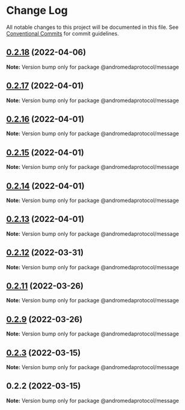 # Change Log

All notable changes to this project will be documented in this file.
See [Conventional Commits](https://conventionalcommits.org) for commit guidelines.

## [0.2.18](https://github.com/andromedaprotocol/design-system/compare/@andromedaprotocol/message@0.2.18...@andromedaprotocol/message@0.2.18) (2022-04-06)

**Note:** Version bump only for package @andromedaprotocol/message





## [0.2.17](https://github.com/andromedaprotocol/design-system/compare/@andromedaprotocol/message@0.2.16...@andromedaprotocol/message@0.2.17) (2022-04-01)

**Note:** Version bump only for package @andromedaprotocol/message





## [0.2.16](https://github.com/andromedaprotocol/design-system/compare/@andromedaprotocol/message@0.2.15...@andromedaprotocol/message@0.2.16) (2022-04-01)

**Note:** Version bump only for package @andromedaprotocol/message





## [0.2.15](https://github.com/andromedaprotocol/design-system/compare/@andromedaprotocol/message@0.2.12...@andromedaprotocol/message@0.2.15) (2022-04-01)

**Note:** Version bump only for package @andromedaprotocol/message





## [0.2.14](https://github.com/andromedaprotocol/design-system/compare/@andromedaprotocol/message@0.2.12...@andromedaprotocol/message@0.2.14) (2022-04-01)

**Note:** Version bump only for package @andromedaprotocol/message





## [0.2.13](https://github.com/andromedaprotocol/design-system/compare/@andromedaprotocol/message@0.2.12...@andromedaprotocol/message@0.2.13) (2022-04-01)

**Note:** Version bump only for package @andromedaprotocol/message





## [0.2.12](https://github.com/andromedaprotocol/design-system/compare/@andromedaprotocol/message@0.2.11...@andromedaprotocol/message@0.2.12) (2022-03-31)

**Note:** Version bump only for package @andromedaprotocol/message





## [0.2.11](https://github.com/andromedaprotocol/design-system/compare/@andromedaprotocol/message@0.2.9...@andromedaprotocol/message@0.2.11) (2022-03-26)

**Note:** Version bump only for package @andromedaprotocol/message





## [0.2.9](https://github.com/andromedaprotocol/design-system/compare/@andromedaprotocol/message@0.2.3...@andromedaprotocol/message@0.2.9) (2022-03-26)

**Note:** Version bump only for package @andromedaprotocol/message





## [0.2.3](https://github.com/andromedaprotocol/design-system/compare/@andromedaprotocol/message@0.2.2...@andromedaprotocol/message@0.2.3) (2022-03-15)

**Note:** Version bump only for package @andromedaprotocol/message





## 0.2.2 (2022-03-15)

**Note:** Version bump only for package @andromedaprotocol/message
